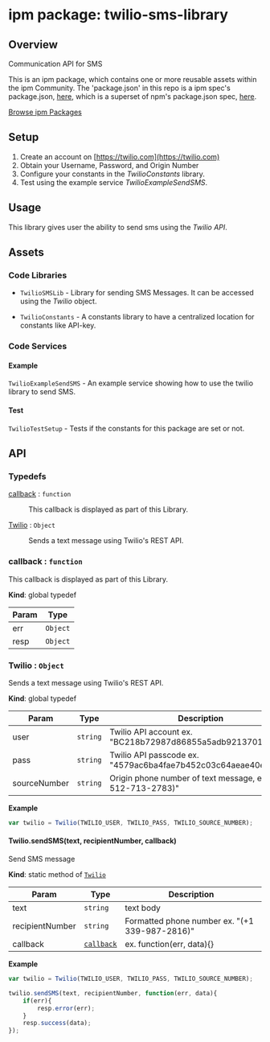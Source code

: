 
# ipm package: twilio-sms-library

## Overview

Communication API for SMS

This is an ipm package, which contains one or more reusable assets within the ipm Community. The 'package.json' in this repo is a ipm spec's package.json, [here](https://docs.clearblade.com/v/3/6-ipm/spec), which is a superset of npm's package.json spec, [here](https://docs.npmjs.com/files/package.json).

[Browse ipm Packages](https://ipm.clearblade.com)

## Setup

1. Create an account on [https://twilio.com](https://twilio.com)
2. Obtain your Username, Password, and Origin Number
3. Configure your constants in the _TwilioConstants_ library.
4. Test using the example service _TwilioExampleSendSMS_.

## Usage
This library gives user the ability to send sms using the _Twilio API_.

## Assets
### Code Libraries

* `TwilioSMSLib` - Library for sending SMS Messages. It can be accessed using the _Twilio_ object. 

* `TwilioConstants` - A constants library to have a centralized location for constants like API-key.


### Code Services

#### Example
`TwilioExampleSendSMS` - An example service showing how to use the twilio library to send SMS.

#### Test
`TwilioTestSetup` - Tests if the constants for this package are set or not.

## API

### Typedefs

<dl>
<dt><a href="#callback">callback</a> : <code>function</code></dt>
<dd><p>This callback is displayed as part of this Library.</p>
</dd>
<dt><a href="#Twilio">Twilio</a> : <code>Object</code></dt>
<dd><p>Sends a text message using Twilio&#39;s REST API.</p>
</dd>
</dl>

<a name="callback"></a>

### callback : <code>function</code>
This callback is displayed as part of this Library.

**Kind**: global typedef  

| Param | Type |
| --- | --- |
| err | <code>Object</code> | 
| resp | <code>Object</code> | 

<a name="Twilio"></a>

### Twilio : <code>Object</code>
Sends a text message using Twilio's REST API.

**Kind**: global typedef  

| Param | Type | Description |
| --- | --- | --- |
| user | <code>string</code> | Twilio API account ex. "BC218b72987d86855a5adb921370115a20" |
| pass | <code>string</code> | Twilio API passcode ex. "4579ac6ba4fae7b452c03c64aeae40e7" |
| sourceNumber | <code>string</code> | Origin phone number of text message, ex "(+1 512-713-2783)" |

**Example**  

```js
var twilio = Twilio(TWILIO_USER, TWILIO_PASS, TWILIO_SOURCE_NUMBER);
```
<a name="Twilio.sendSMS"></a>

#### Twilio.sendSMS(text, recipientNumber, callback)
Send SMS message

**Kind**: static method of [<code>Twilio</code>](#Twilio)  

| Param | Type | Description |
| --- | --- | --- |
| text | <code>string</code> | text body |
| recipientNumber | <code>string</code> | Formatted phone number ex. "(+1 339-987-2816)" |
| callback | [<code>callback</code>](#callback) | ex. function(err, data){} |

**Example**
  
```js
var twilio = Twilio(TWILIO_USER, TWILIO_PASS, TWILIO_SOURCE_NUMBER);

twilio.sendSMS(text, recipientNumber, function(err, data){
    if(err){
        resp.error(err);
    }
    resp.success(data);
});
```
